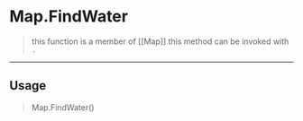 # Map.FindWater
> this function is a member of [[Map]]
> this method can be invoked with `.`
-----
## Usage
> Map.FindWater()
